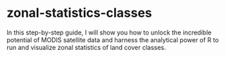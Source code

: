 # zonal-statistics-classes
In this step-by-step guide, I will show you how to unlock the incredible potential of MODIS satellite data and harness the analytical power of R to run and visualize zonal statistics of land cover classes.
